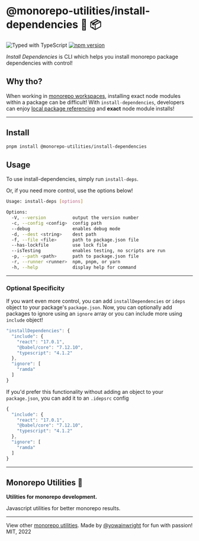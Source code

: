 # @monorepo-utilities/install-dependencies 🧱 📦

![Typed with TypeScript](https://flat.badgen.net/badge/icon/Typed?icon=typescript&label&labelColor=blue&color=555555)
[![npm version](https://badge.fury.io/js/%40monorepo-utilities%2Finstall-dependencies.svg)](https://www.npmjs.com/package/@monorepo-utilities/install-dependencies)

_Install Dependencies_ is CLI which helps you install monorepo package dependencies with control!

## Why tho?

When working in [monorepo workspaces](https://pnpm.io/workspaces), installing exact node modules within a package can be difficult! With `install-dependencies`, developers can enjoy [local package referencing](https://pnpm.io/workspaces#workspace-protocol-workspace) and **exact** node module installs!

---

## Install

```sh
pnpm install @monorepo-utilities/install-dependencies
```

## Usage

To use install-dependencies, simply run `install-deps`.

Or, if you need more control, use the options below!

```sh
Usage: install-deps [options]

Options:
  -V, --version          output the version number
  -c, --config <config>  config path
  --debug                enables debug mode
  -d, --dest <string>    dest path
  -f, --file <file>      path to package.json file
  --has-lockfile         use lock file
  --isTesting            enables testing, no scripts are run
  -p, --path <path>      path to package.json file
  -r, --runner <runner>  npm, pnpm, or yarn
  -h, --help             display help for command
```

---

### Optional Specificity

If you want even more control, you can add `installDependencies` or `ideps` object to your  package's `package.json`.
Now, you can optionally add packages to ignore using an `ignore` array or you can include more using `include` object!

```ts
"installDependencies": {
  "include": {
    "react": "17.0.1",
    "@babel/core": "7.12.10",
    "typescript": "4.1.2"
  },
  "ignore": [
    "ramda"
  ]
}
```

If you'd prefer this functionality without adding an object to your `package.json`, you can add it to an `.idepsrc` config

```ts
{
  "include": {
    "react": "17.0.1",
    "@babel/core": "7.12.10",
    "typescript": "4.1.2"
  },
  "ignore": [
    "ramda"
  ]
}
```

---

## Monorepo Utilities 🧱

**Utilities for monorepo development.**

Javascript utilities for better monorepo results.

---

View other [monorepo utilities](../../). Made by [@yowainwright](https://github.com/yowainwright) for fun with passion! MIT, 2022
